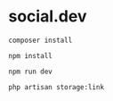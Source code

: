 <h1>social.dev</h1>


```
composer install
```

```
npm install
```

```
npm run dev
```

```
php artisan storage:link
```
